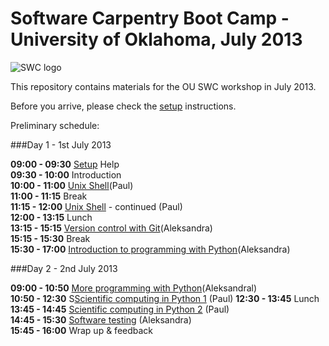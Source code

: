 Software Carpentry Boot Camp - University of Oklahoma, July 2013
=================================

![SWC logo](http://software-carpentry.org/img/software-carpentry-banner.png)

This repository contains materials for the OU SWC workshop in July 2013. 

Before you arrive, please check the [setup](setup) instructions.

[contrib]: https://github.com/swcarpentry/boot-camps/blob/master/CONTRIBUTING.md
[wiki]: https://github.com/swcarpentry/boot-camps/wiki

Preliminary schedule:

###Day 1 - 1st July 2013

**09:00 -  09:30** [Setup](setup) Help  
**09:30 - 10:00** Introduction  
**10:00 - 11:00** [Unix Shell](shell)(Paul)  
**11:00 - 11:15** Break  
**11:15 - 12:00** [Unix Shell](shell) - continued (Paul)   
**12:00 - 13:15** Lunch   
**13:15 - 15:15** [Version control with Git](version-control)(Aleksandra)  
**15:15 - 15:30** Break  
**15:30 - 17:00** [Introduction to programming with Python](python)(Aleksandra)  

###Day 2 - 2nd July 2013

**09:00 - 10:50** [More programming with Python](python)(Aleksandral)  
**10:50 - 12:30** S[Scientific computing in Python 1](python) (Paul) 
**12:30 - 13:45** Lunch  
**13:45 - 14:45** [Scientific computing in Python 2](python) (Paul)   
**14:45 - 15:30** [Software testing](python/testing) (Aleksandra)  
**15:45 - 16:00** Wrap up & feedback


